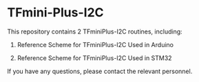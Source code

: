 # TFmini-Plus-I2C






This repository contains 2 TFminiPlus-I2C routines, including:

1. Reference Scheme for TFminiPlus-I2C Used in Arduino

2. Reference Scheme for  TFminiPlus-I2C Used in STM32

If you have any questions, please contact the relevant personnel.

